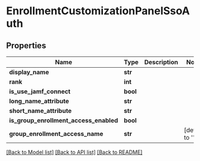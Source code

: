 # EnrollmentCustomizationPanelSsoAuth

## Properties
Name | Type | Description | Notes
------------ | ------------- | ------------- | -------------
**display_name** | **str** |  | 
**rank** | **int** |  | 
**is_use_jamf_connect** | **bool** |  | 
**long_name_attribute** | **str** |  | 
**short_name_attribute** | **str** |  | 
**is_group_enrollment_access_enabled** | **bool** |  | 
**group_enrollment_access_name** | **str** |  | [default to '']

[[Back to Model list]](../README.md#documentation-for-models) [[Back to API list]](../README.md#documentation-for-api-endpoints) [[Back to README]](../README.md)


